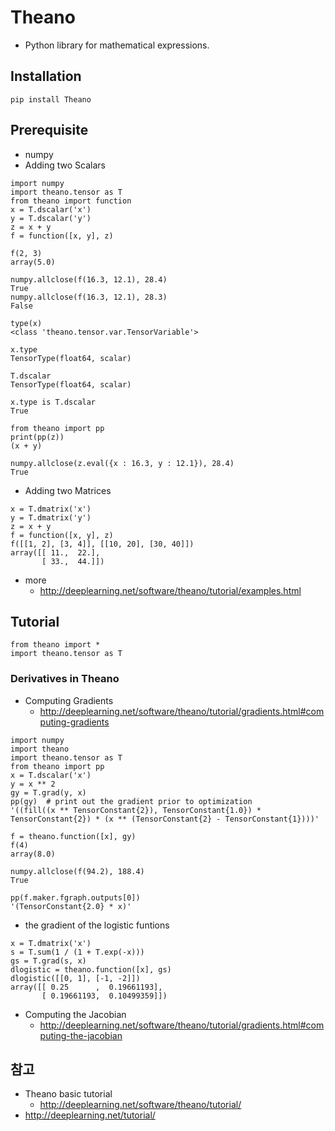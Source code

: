 # Theano
* Python library for mathematical expressions.

## Installation
```
pip install Theano
```

## Prerequisite
* numpy
* Adding two Scalars

```
import numpy
import theano.tensor as T
from theano import function
x = T.dscalar('x')
y = T.dscalar('y')
z = x + y
f = function([x, y], z)

f(2, 3)
array(5.0)

numpy.allclose(f(16.3, 12.1), 28.4)
True
numpy.allclose(f(16.3, 12.1), 28.3)
False

type(x)
<class 'theano.tensor.var.TensorVariable'>

x.type
TensorType(float64, scalar)

T.dscalar
TensorType(float64, scalar)

x.type is T.dscalar
True

```

```
from theano import pp
print(pp(z))
(x + y)
```

```
numpy.allclose(z.eval({x : 16.3, y : 12.1}), 28.4)
True
```

* Adding two Matrices

```
x = T.dmatrix('x')
y = T.dmatrix('y')
z = x + y
f = function([x, y], z)
f([[1, 2], [3, 4]], [[10, 20], [30, 40]])
array([[ 11.,  22.],
       [ 33.,  44.]])
```
* more
  * http://deeplearning.net/software/theano/tutorial/examples.html


## Tutorial
```
from theano import *
import theano.tensor as T
```

### Derivatives in Theano
* Computing Gradients
  * http://deeplearning.net/software/theano/tutorial/gradients.html#computing-gradients

```
import numpy
import theano
import theano.tensor as T
from theano import pp
x = T.dscalar('x')
y = x ** 2
gy = T.grad(y, x)
pp(gy)  # print out the gradient prior to optimization
'((fill((x ** TensorConstant{2}), TensorConstant{1.0}) * TensorConstant{2}) * (x ** (TensorConstant{2} - TensorConstant{1})))'

f = theano.function([x], gy)
f(4)
array(8.0)

numpy.allclose(f(94.2), 188.4)
True

pp(f.maker.fgraph.outputs[0])
'(TensorConstant{2.0} * x)'
```

  * the gradient of the logistic funtions

```
x = T.dmatrix('x')
s = T.sum(1 / (1 + T.exp(-x)))
gs = T.grad(s, x)
dlogistic = theano.function([x], gs)
dlogistic([[0, 1], [-1, -2]])
array([[ 0.25      ,  0.19661193],
       [ 0.19661193,  0.10499359]])
```

* Computing the Jacobian
  * http://deeplearning.net/software/theano/tutorial/gradients.html#computing-the-jacobian
  

## 참고
* Theano basic tutorial
  * http://deeplearning.net/software/theano/tutorial/
* http://deeplearning.net/tutorial/